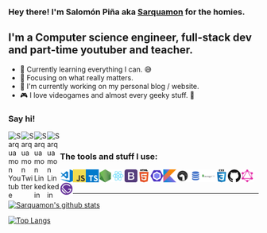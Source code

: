 ### Hey there! I'm Salomón Piña aka [Sarquamon][website] for the homies.

## I'm a Computer science engineer, full-stack dev and part-time youtuber and teacher.

- 🌱 Currently learning everything I can. 😅
- 🎯 Focusing on what really matters.
- 🌟 I'm currently working on my personal blog / website.
- 🎮 I love videogames and almost every geeky stuff. 👾

### Say hi!

[<img align="left" alt="Sarquamon Youtube" width="26px" height="auto" src="https://cdn.jsdelivr.net/npm/simple-icons@3.4.1/icons/youtube.svg"/>][youtube]
[<img align="left" alt="Sarquamon Twitter" width="26px" height="auto" src="https://cdn.jsdelivr.net/npm/simple-icons@3.4.1/icons/twitter.svg"/>][twitter]
[<img align="left" alt="Sarquamon Linkedin" width="26px" height="auto" src="https://cdn.jsdelivr.net/npm/simple-icons@3.4.1/icons/linkedin.svg"/>][linkedin]
[<img align="left" alt="Sarquamon Linkedin" width="26px" height="auto" src="https://cdn.jsdelivr.net/npm/simple-icons@3.4.1/icons/instagram.svg"/>][instagram]

<br />

### The tools and stuff I use:

[<img align="left" alt="Sarquamon Linkedin" width="26px" height="auto" src="https://raw.githubusercontent.com/github/explore/80688e429a7d4ef2fca1e82350fe8e3517d3494d/topics/visual-studio-code/visual-studio-code.png"/>][vscode]
[<img align="left" alt="Sarquamon Linkedin" width="26px" height="auto" src="https://raw.githubusercontent.com/github/explore/80688e429a7d4ef2fca1e82350fe8e3517d3494d/topics/javascript/javascript.png"/>][js]
[<img align="left" alt="Sarquamon Linkedin" width="26px" height="auto" src="https://raw.githubusercontent.com/github/explore/80688e429a7d4ef2fca1e82350fe8e3517d3494d/topics/typescript/typescript.png"/>][ts]
[<img align="left" alt="Sarquamon Linkedin" width="26px" height="auto" src="https://raw.githubusercontent.com/github/explore/80688e429a7d4ef2fca1e82350fe8e3517d3494d/topics/nodejs/nodejs.png"/>][nodejs]
[<img align="left" alt="Sarquamon Linkedin" width="26px" height="auto" src="https://raw.githubusercontent.com/github/explore/80688e429a7d4ef2fca1e82350fe8e3517d3494d/topics/react/react.png"/>][reactjs]
[<img align="left" alt="Sarquamon Linkedin" width="26px" height="auto" src="https://raw.githubusercontent.com/github/explore/80688e429a7d4ef2fca1e82350fe8e3517d3494d/topics/bootstrap/bootstrap.png"/>][bootstrap]
[<img align="left" alt="Sarquamon Linkedin" width="26px" height="auto" src="https://raw.githubusercontent.com/github/explore/80688e429a7d4ef2fca1e82350fe8e3517d3494d/topics/html/html.png"/>][html]
[<img align="left" alt="Sarquamon Linkedin" width="26px" height="auto" src="https://raw.githubusercontent.com/github/explore/80688e429a7d4ef2fca1e82350fe8e3517d3494d/topics/eslint/eslint.png"/>][eslint]
[<img align="left" alt="Sarquamon Linkedin" width="26px" height="auto" src="https://raw.githubusercontent.com/github/explore/80688e429a7d4ef2fca1e82350fe8e3517d3494d/topics/kotlin/kotlin.png"/>][kotlin]
[<img align="left" alt="Sarquamon Linkedin" width="26px" height="auto" src="https://raw.githubusercontent.com/github/explore/361e2821e2dea67711cde99c9c40ed357061cf27/topics/deno/deno.png"/>][deno]
[<img align="left" alt="Sarquamon Linkedin" width="26px" height="auto" src="https://raw.githubusercontent.com/github/explore/80688e429a7d4ef2fca1e82350fe8e3517d3494d/topics/sql/sql.png"/>][sql]
[<img align="left" alt="Sarquamon Linkedin" width="26px" height="auto" src="https://raw.githubusercontent.com/github/explore/80688e429a7d4ef2fca1e82350fe8e3517d3494d/topics/mongodb/mongodb.png"/>][mongodb]
[<img align="left" alt="Sarquamon Linkedin" width="26px" height="auto" src="https://raw.githubusercontent.com/github/explore/80688e429a7d4ef2fca1e82350fe8e3517d3494d/topics/css/css.png"/>][css]
[<img align="left" alt="Sarquamon Linkedin" width="26px" height="auto" src="https://raw.githubusercontent.com/github/explore/78df643247d429f6cc873026c0622819ad797942/topics/github/github.png"/>][github]
[<img align="left" alt="Sarquamon Linkedin" width="26px" height="auto" src="https://raw.githubusercontent.com/github/explore/5c058a388828bb5fde0bcafd4bc867b5bb3f26f3/topics/graphql/graphql.png"/>][graphql]
[<img align="left" alt="Sarquamon Linkedin" width="26px" height="auto" src="https://raw.githubusercontent.com/github/explore/e94815998e4e0713912fed477a1f346ec04c3da2/topics/gatsby/gatsby.png"/>][gatsby]

<br/>
<br/>

---

[![Sarquamon's github stats](https://github-readme-stats.vercel.app/api?username=Sarquamon&show_icons=true&hide_border=true)](https://github.com/anuraghazra/github-readme-stats)

[![Top Langs](https://github-readme-stats.vercel.app/api/top-langs/?username=Sarquamon&layout=compact)](https://github.com/anuraghazra/github-readme-stats)

[website]: https://salomonpina.netlify.app/
[twitter]: https://twitter.com/Sarquamon
[youtube]: https://www.youtube.com/channel/UCQWZ0yHcf4zvehMdgjmuHyw
[linkedin]: https://www.linkedin.com/in/salom%C3%B3n-p-67bb31b0/
[instagram]: https://www.instagram.com/sarquamon/
[vscode]: https://code.visualstudio.com/
[js]: https://www.javascript.com/
[ts]: https://www.typescriptlang.org/
[mongodb]: https://www.mongodb.com/
[nodejs]: https://nodejs.org/en/
[html]: https://developer.mozilla.org/en-US/docs/Web/HTML#:~:text=HTML%20(HyperText%20Markup%20Language)%20is,functionality%2Fbehavior%20(JavaScript).
[sql]: https://en.wikipedia.org/wiki/SQL
[deno]: https://deno.land/
[kotlin]: https://kotlinlang.org/
[eslint]: https://eslint.org/
[bootstrap]: https://getbootstrap.com/
[reactjs]: https://reactjs.org/
[gatsby]: gatsbyjs.org
[github]: https://github.com/
[graphql]: https://graphql.org/
[css]: https://developer.mozilla.org/en-US/docs/Web/CSS
